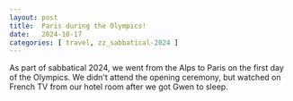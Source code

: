 ```yaml
---
layout: post
title:  Paris during the Olympics!
date:   2024-10-17
categories: [ travel, zz_sabbatical-2024 ]
---
```


As part of sabbatical 2024, we went from the Alps
to Paris on the first day of the Olympics. We 
didn't attend the opening ceremony, but watched
on French TV from our hotel room after we got 
Gwen to sleep.
